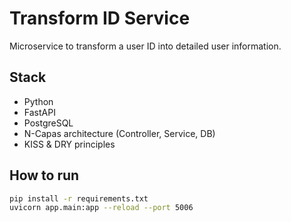 # Transform ID Service

Microservice to transform a user ID into detailed user information.

## Stack

- Python
- FastAPI
- PostgreSQL
- N-Capas architecture (Controller, Service, DB)
- KISS & DRY principles

## How to run

```bash
pip install -r requirements.txt
uvicorn app.main:app --reload --port 5006
